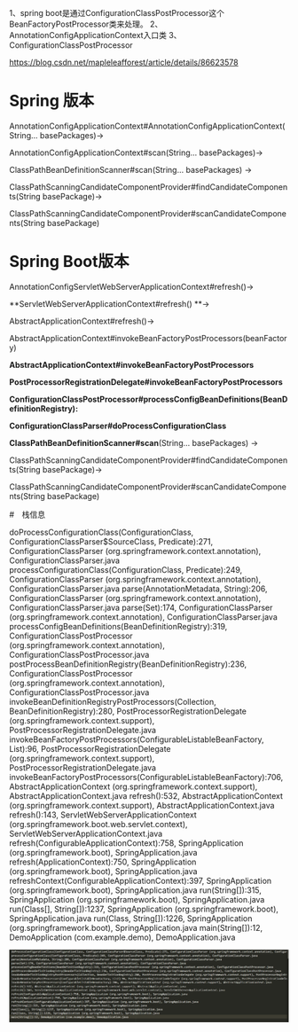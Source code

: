 1、spring boot是通过ConfigurationClassPostProcessor这个BeanFactoryPostProcessor类来处理。
2、AnnotationConfigApplicationContext入口类
3、ConfigurationClassPostProcessor


https://blog.csdn.net/mapleleafforest/article/details/86623578





# Spring 版本

AnnotationConfigApplicationContext#AnnotationConfigApplicationContext(String... basePackages)->

AnnotationConfigApplicationContext#scan(String... basePackages)->

ClassPathBeanDefinitionScanner#scan(String... basePackages) ->

ClassPathScanningCandidateComponentProvider#findCandidateComponents(String basePackage)->

ClassPathScanningCandidateComponentProvider#scanCandidateComponents(String basePackage)



# Spring Boot版本

AnnotationConfigServletWebServerApplicationContext#refresh()->

**ServletWebServerApplicationContext#refresh() **->

AbstractApplicationContext#refresh()->

AbstractApplicationContext#invokeBeanFactoryPostProcessors(beanFactory)

**AbstractApplicationContext#invokeBeanFactoryPostProcessors**

**PostProcessorRegistrationDelegate#invokeBeanFactoryPostProcessors**

**ConfigurationClassPostProcessor#processConfigBeanDefinitions(BeanDefinitionRegistry):**

**ConfigurationClassParser#doProcessConfigurationClass**

**ClassPathBeanDefinitionScanner#scan**(String... basePackages) ->

ClassPathScanningCandidateComponentProvider#findCandidateComponents(String basePackage)->

ClassPathScanningCandidateComponentProvider#scanCandidateComponents(String basePackage)





#　栈信息

doProcessConfigurationClass(ConfigurationClass, ConfigurationClassParser$SourceClass, Predicate):271, ConfigurationClassParser (org.springframework.context.annotation), ConfigurationClassParser.java
processConfigurationClass(ConfigurationClass, Predicate):249, ConfigurationClassParser (org.springframework.context.annotation), ConfigurationClassParser.java
parse(AnnotationMetadata, String):206, ConfigurationClassParser (org.springframework.context.annotation), ConfigurationClassParser.java
parse(Set):174, ConfigurationClassParser (org.springframework.context.annotation), ConfigurationClassParser.java
processConfigBeanDefinitions(BeanDefinitionRegistry):319, ConfigurationClassPostProcessor (org.springframework.context.annotation), ConfigurationClassPostProcessor.java
postProcessBeanDefinitionRegistry(BeanDefinitionRegistry):236, ConfigurationClassPostProcessor (org.springframework.context.annotation), ConfigurationClassPostProcessor.java
invokeBeanDefinitionRegistryPostProcessors(Collection, BeanDefinitionRegistry):280, PostProcessorRegistrationDelegate (org.springframework.context.support), PostProcessorRegistrationDelegate.java
invokeBeanFactoryPostProcessors(ConfigurableListableBeanFactory, List):96, PostProcessorRegistrationDelegate (org.springframework.context.support), PostProcessorRegistrationDelegate.java
invokeBeanFactoryPostProcessors(ConfigurableListableBeanFactory):706, AbstractApplicationContext (org.springframework.context.support), AbstractApplicationContext.java
refresh():532, AbstractApplicationContext (org.springframework.context.support), AbstractApplicationContext.java
refresh():143, ServletWebServerApplicationContext (org.springframework.boot.web.servlet.context), ServletWebServerApplicationContext.java
refresh(ConfigurableApplicationContext):758, SpringApplication (org.springframework.boot), SpringApplication.java
refresh(ApplicationContext):750, SpringApplication (org.springframework.boot), SpringApplication.java
refreshContext(ConfigurableApplicationContext):397, SpringApplication (org.springframework.boot), SpringApplication.java
run(String[]):315, SpringApplication (org.springframework.boot), SpringApplication.java
run(Class[], String[]):1237, SpringApplication (org.springframework.boot), SpringApplication.java
run(Class, String[]):1226, SpringApplication (org.springframework.boot), SpringApplication.java
main(String[]):12, DemoApplication (com.example.demo), DemoApplication.java

![image-20200917234741497](images/componentScanIi源码分析/image-20200917234741497.png)